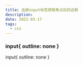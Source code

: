 ```yaml
---
title: 去掉input标签获取焦点后的边框
description: 
date: 2022-03-17
tags:
  - css
---
```


### input{ outline: none }

input{ outline: none }